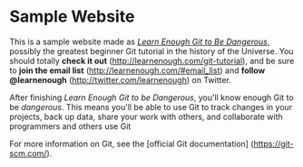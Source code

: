 # Sample Website

This is a sample website made as [*Learn Enough Git to Be Dangerous*](http://learnenough.com/git-tutorial), possibly the greatest beginner Git tutorial in the history of the Universe. You should totally **check it out** (http://learnenough.com/git-tutorial), and be sure to **join the email list** (http://learnenough.com/#email_list) and **follow @learnenough** (http://twitter.com/learnenough) on Twitter.

After  finishing *Learn Enough Git to be Dangerous*, you'll know enough Git to be *dangerous*. This means you'll be able to use Git to track changes in your projects, back up data, share your work with others, and collaborate with programmers and others use Git

For more information on Git, see the [official Git documentation] (https://git-scm.com/). 

